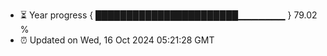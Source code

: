 - ⏳ Year progress { ███████████████████████▁▁▁▁▁▁▁ } 79.02 %
- ⏰ Updated on Wed, 16 Oct 2024 05:21:28 GMT

